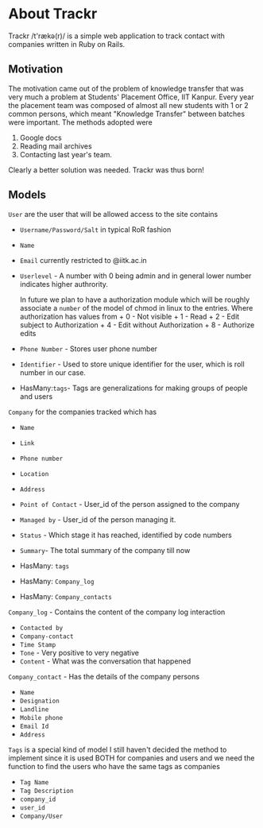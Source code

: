 # About Trackr

Trackr /t'rækə(r)/ is a simple web application to track contact with companies written in Ruby on Rails.

## Motivation

The motivation came out of the problem of knowledge transfer that was very much a problem at Students' Placement Office, IIT Kanpur. Every year the placement team was composed of almost all new students with 1 or 2 common persons, which meant "Knowledge Transfer" between batches were important. The methods adopted were
1. Google docs
2. Reading mail archives
3. Contacting last year's team.

Clearly a better solution was needed. Trackr was thus born! 

## Models

`User` are the user that will be allowed access to the site contains
- `Username/Password/Salt` in typical RoR fashion
- `Name` 
- `Email` currently restricted to @iitk.ac.in
- `Userlevel` - A number with 0 being admin and in general lower number indicates higher authrority. 

    In future we plan to have a authorization module which will be roughly associate a `number` of the model of chmod in linux to the entries. Where authorization has values from 
        + 0 - Not visible
        + 1 - Read
        + 2 - Edit subject to Authorization
        + 4 - Edit without Authorization
        + 8 - Authorize edits

- `Phone Number` - Stores user phone number
- `Identifier` - Used to store unique identifier for the user, which is roll number in our case. 

- HasMany:`tags`- Tags are generalizations for making groups of people and users 


`Company` for the companies tracked which has 
- `Name`
- `Link`
- `Phone number`
- `Location`
- `Address`
- `Point of Contact` - User_id of the person assigned to the company
- `Managed by` - User_id of the person managing it. 
- `Status` - Which stage it has reached, identified by code numbers
- `Summary`- The total summary of the company till now

- HasMany: `tags`
- HasMany: `Company_log`
- HasMany: `Company_contacts`

`Company_log` - Contains the content of the company log interaction 
- `Contacted by`
- `Company-contact`
- `Time Stamp`
- `Tone` - Very positive to very negative
- `Content` - What was the conversation that happened

`Company_contact` - Has the details of the company persons 
- `Name` 
- `Designation`
- `Landline`
- `Mobile phone`
- `Email Id`
- `Address`

`Tags` is a special kind of model I still haven't decided the method to implement since it is used BOTH for companies and users and we need the function to find the users who have the same tags as companies
- `Tag Name`
- `Tag Description`
- `company_id`
- `user_id`
- `Company/User`

